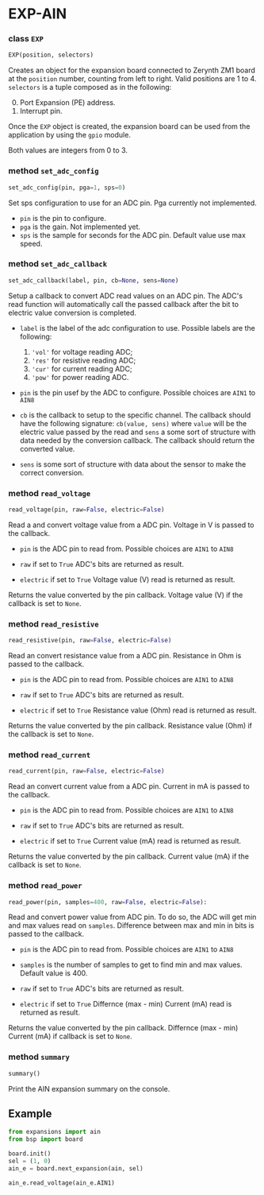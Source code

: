 # EXP-AIN

### class `EXP`
```python
EXP(position, selectors)
```
Creates an object for the expansion board connected to Zerynth ZM1 board at the `position` number, counting from left to right. Valid positions are 1 to 4.
`selectors` is a tuple composed as in the following:

0. Port Expansion (PE) address.
1. Interrupt pin.

Once the `EXP` object is created, the expansion board can be used from the application by using the `gpio` module.

Both values are integers from 0 to 3.

### method `set_adc_config`
```python
set_adc_config(pin, pga=1, sps=0)
```
Set sps configuration to use for an ADC pin. Pga currently not implemented.

* `pin` is the pin to configure.
* `pga` is the gain. Not implemented yet.
* `sps` is the sample for seconds for the ADC pin. Default value use max speed.

### method `set_adc_callback`
```python
set_adc_callback(label, pin, cb=None, sens=None)
```
Setup a callback to convert ADC read values on an ADC pin. The ADC's read function will automatically call the passed callback after the bit to electric value conversion is completed.

* `label` is the label of the adc configuration to use.
    Possible labels are the following:
    1. `'vol'` for voltage reading ADC;
    2. `'res'` for resistive reading ADC;
    3. `'cur'` for current reading ADC;
    4. `'pow'` for power reading ADC.

* `pin` is the pin usef by the ADC to configure. Possible choices are `AIN1` to `AIN8`

* `cb` is the callback to setup to the specific channel.
    The callback should have the following signature: `cb(value, sens)` where `value` will be the electric value passed by the read and `sens` a some sort of structure with data needed by the conversion callback. The callback should return the converted value.

* `sens` is some sort of structure with data about the sensor to make the correct conversion.

### method `read_voltage`
```python
read_voltage(pin, raw=False, electric=False)
```
Read a and convert voltage value from a ADC pin. Voltage in V is passed to the callback.
* `pin` is the ADC pin to read from. Possible choices are `AIN1` to `AIN8`

* `raw` if set to `True` ADC's bits are returned as result.

* `electric` if set to `True` Voltage value (V) read is returned as result.

Returns the value converted by the pin callback. Voltage value (V) if the callback is set to `None`.

### method `read_resistive`
```python
read_resistive(pin, raw=False, electric=False)
```
Read an convert resistance value from a ADC pin. Resistance in Ohm is passed to the callback.
* `pin` is the ADC pin to read from. Possible choices are `AIN1` to `AIN8`

* `raw` if set to `True` ADC's bits are returned as result.

* `electric` if set to `True` Resistance value (Ohm) read is returned as result.

Returns the value converted by the pin callback. Resistance value (Ohm) if the callback is set to `None`.

### method `read_current`
```python
read_current(pin, raw=False, electric=False)
```
Read an convert current value from a ADC pin. Current in mA is passed to the callback.
* `pin` is the ADC pin to read from. Possible choices are `AIN1` to `AIN8`

* `raw` if set to `True` ADC's bits are returned as result.

* `electric` if set to `True` Current value (mA) read is returned as result.

Returns the value converted by the pin callback. Current value (mA) if the callback is set to `None`.

### method `read_power`
```python
read_power(pin, samples=400, raw=False, electric=False):
```
Read and convert power value from ADC pin. To do so, the ADC will get min and max values read on `samples`.
Difference between max and min in bits is passed to the callback.

* `pin` is the ADC pin to read from. Possible choices are `AIN1` to `AIN8`

* `samples` is the number of samples to get to find min and max values. Default value is 400.

* `raw` if set to `True` ADC's bits are returned as result.


* `electric` if set to `True` Differnce (max - min) Current (mA) read is returned as result.

Returns the value converted by the pin callback. Differnce (max - min) Current (mA) if callback is set to `None`.

### method `summary`
```python
summary()
```
Print the AIN expansion summary on the console.

## Example

```python
from expansions import ain
from bsp import board

board.init()
sel = (1, 0) 
ain_e = board.next_expansion(ain, sel)

ain_e.read_voltage(ain_e.AIN1)
```
